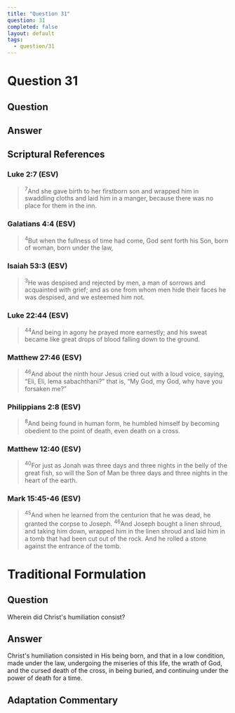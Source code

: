 ```yaml
---
title: "Question 31"
question: 31
completed: false
layout: default
tags:
  - question/31
---
```

# Question 31

## Question


## Answer


## Scriptural References
### Luke 2:7 (ESV)
> <sup>7</sup>And she gave birth to her firstborn son and wrapped him in swaddling cloths and laid him in a manger, because there was no place for them in the inn.

### Galatians 4:4 (ESV)
> <sup>4</sup>But when the fullness of time had come, God sent forth his Son, born of woman, born under the law,

### Isaiah 53:3 (ESV)
> <sup>3</sup>He was despised and rejected by men, a man of sorrows and acquainted with grief; and as one from whom men hide their faces he was despised, and we esteemed him not.

### Luke 22:44 (ESV)
> <sup>44</sup>And being in agony he prayed more earnestly; and his sweat became like great drops of blood falling down to the ground.

### Matthew 27:46 (ESV)
> <sup>46</sup>And about the ninth hour Jesus cried out with a loud voice, saying, “Eli, Eli, lema sabachthani?” that is, “My God, my God, why have you forsaken me?”

### Philippians 2:8 (ESV)
> <sup>8</sup>And being found in human form, he humbled himself by becoming obedient to the point of death, even death on a cross.

### Matthew 12:40 (ESV)
> <sup>40</sup>For just as Jonah was three days and three nights in the belly of the great fish, so will the Son of Man be three days and three nights in the heart of the earth.

### Mark 15:45-46 (ESV)
> <sup>45</sup>And when he learned from the centurion that he was dead, he granted the corpse to Joseph.
> <sup>46</sup>And Joseph bought a linen shroud, and taking him down, wrapped him in the linen shroud and laid him in a tomb that had been cut out of the rock. And he rolled a stone against the entrance of the tomb.

# Traditional Formulation
## Question
Wherein did Christ's humiliation consist?

## Answer
Christ's humiliation consisted in His being born, and that in a low condition, made under the law, undergoing the miseries of this life, the wrath of God, and the cursed death of the cross, in being buried, and continuing under the power of death for a time.

## Adaptation Commentary
